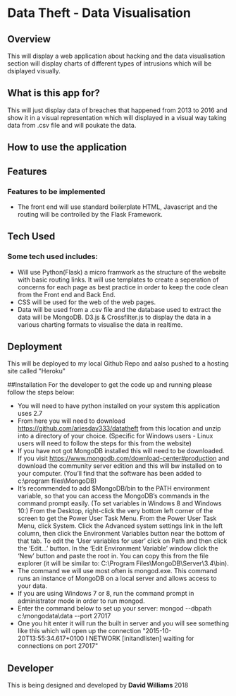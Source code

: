 # Data Theft - Data Visualisation

## Overview
This will display a web application about hacking and the data visualisation section will display charts of different types of intrusions which will be dsiplayed visually.

## What is this app for?

This will just display data of breaches that happened from 2013 to 2016 and show it in a visual representation which will displayed in a visual way taking data from .csv file and will poukate the data.
 
## How to use the application 


 
## Features

### Features to be implemented
- The front end will use standard boilerplate HTML, Javascript and the routing will be controlled by the Flask Framework.


 
## Tech Used
### Some tech used includes:
- Will use Python(Flask) a micro framwork as the structure of the website with basic routing links. It will use templates to create a
seperation of concerns for each page as best practice in order to keep the code clean from the Front end and Back End.
- CSS will be used for the web of the web pages.
- Data will be used from a .csv file and the database used to extract the data will be MongoDB. D3.js & Crossfilter.js to display the data in a various charting formats to visualise the data in realtime.
 
## Deployment
This will be deployed to my local Github Repo and aalso pushed to a hosting site called "Heroku"

##Installation
For the developer to get the code up and running please follow the steps below:
- You will need to have python installed on your system this application uses 2.7 
- From here you will need to download https://github.com/ariesdav333/datatheft from this location and unzip into a directory of your choice.
(Specific for Windows users - Linux users will need to follow the steps for this from the website)
- If you have not got MongoDB installed this will need to be downloaded. If you visit https://www.mongodb.com/download-center#production and download the community server edition and this will bw installed on to your computer. (You’ll find that the software has been added to c:\program files\MongoDB)
- It’s recommended to add $MongoDB/bin to the PATH environment variable, so that you can access the MongoDB’s commands in the command prompt easily.
(To set variables in Windows 8 and Windows 10:)
From the Desktop, right-click the very bottom left corner of the screen to get the Power User Task Menu.
From the Power User Task Menu, click System.
Click the Advanced system settings link in the left column, then click the Environment Variables button near the bottom of that tab.
To edit the ‘User variables for user’ click on Path and then click the ‘Edit…’ button. In the ‘Edit Environment Variable’ window click the ‘New’ button and paste the root in. You can copy this from the file explorer (it will be similar to: C:\Program Files\MongoDB\Server\3.4\bin).
- The command we will use most often is mongod.exe. This command runs an instance of MongoDB on a local server and allows access to your data.  
- If you are using Windows 7 or 8, run the command prompt in administrator mode in order to run mongod.
- Enter the command below to set up your server: mongod --dbpath c:\mongodata\data --port 27017
- One you hit enter it will run the built in server and you will see something like this which will open up the connection 
"2015-10-20T13:55:34.617+0100 I NETWORK  [initandlisten] waiting for connections on port 27017"



## Developer
This is being designed and developed by <b> David Williams </b> 2018
